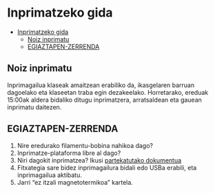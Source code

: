 # Inprimatzeko gida

- [Inprimatzeko gida](#inprimatzeko-gida)
  - [Noiz inprimatu](#noiz-inprimatu)
  - [EGIAZTAPEN-ZERRENDA](#egiaztapen-zerrenda)

## Noiz inprimatu

Inprimagailua klaseak amaitzean erabiliko da, ikasgelaren barruan dagoelako eta klaseetan traba egin dezakeelako. Horretarako, ereduak 15:00ak aldera bidaliko ditugu inprimatzera, arratsaldean eta gauean inprimatu daitezen.

## EGIAZTAPEN-ZERRENDA

1. Nire eredurako filamentu-bobina nahikoa dago?
2. Inprimatze-plataforma libre al dago?
3. Niri dagokit inprimatzea? Ikusi [partekatutako dokumentua](https://docs.google.com/document/d/1mWo33LIZSVj4Wc48VMcvms9sVyLJ4WmqZVkYiJej5LE/edit?usp=sharing)
4. Fitxategia sare bidez inprimagailura bidali edo USBa erabili, eta inprimagailua aktibatu.
5. Jarri “ez itzali magnetotermikoa” kartela.
